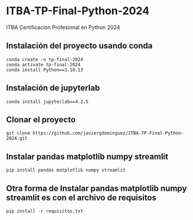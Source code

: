 # ITBA-TP-Final-Python-2024
ITBA Certificación Profesional en Python 2024

## Instalación del proyecto usando conda
```
conda create -n tp-final-2024
conda activate tp-final-2024
conda install Python==3.10.13
```
## Instalación de jupyterlab
```
conda install jupyterlab==4.2.5
```

## Clonar el proyecto
```
git clone https://github.com/javiergdominguez/ITBA-TP-Final-Python-2024.git
```
## Instalar pandas matplotlib numpy streamlit
```
pip install pandas matplotlib numpy streamlit
```

## Otra forma de Instalar pandas matplotlib numpy streamlit es con el archivo de requisitos
```
pip install -r requisitos.txt
```
